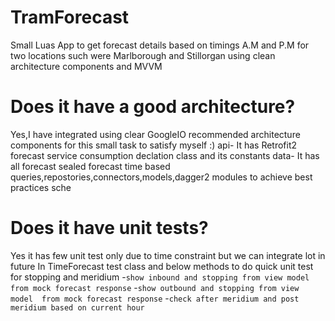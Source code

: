 # TramForecast
Small Luas App to get forecast details based on timings A.M and P.M for two locations such  were Marlborough and Stillorgan using clean architecture components and MVVM  

# Does it have a good architecture?
Yes,I have integrated using clear GoogleIO recommended architecture components for this small task to satisfy myself :)
  api- It has Retrofit2 forecast service consumption declation class and its constants
  data- It has all forecast sealed forecast time based queries,repostories,connectors,models,dagger2 modules to achieve best practices
  sche  
# Does it have unit tests?
Yes it has few unit test only due to time constraint but we can integrate lot in future
 In TimeForecast test class and below methods to do quick unit test for stopping and meridium
    -`show inbound and stopping from view model  from mock forecast response`
    -`show outbound and stopping from view model  from mock forecast response`
    -`check after meridium and post meridium based on current hour`


